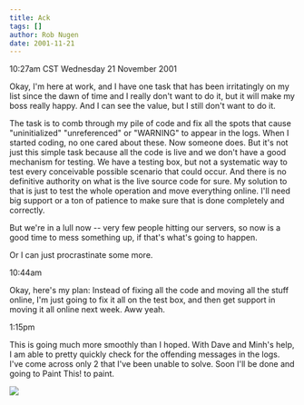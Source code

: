 ```yaml
---
title: Ack
tags: []
author: Rob Nugen
date: 2001-11-21
---
```


<title></title>
<p class=date>10:27am CST Wednesday 21 November 2001</p>

<p>Okay, I'm here at work, and I have one task that has been
irritatingly on my list since the dawn of time and I really don't want
to do it, but it will make my boss really happy.  And I can see the
value, but I still don't want to do it.</p>

<p>The task is to comb through my pile of code and fix all the spots
that cause "uninitialized" "unreferenced" or "WARNING" to appear in
the logs.  When I started coding, no one cared about these.  Now
someone does.  But it's not just this simple task because all the code
is live and we don't have a good mechanism for testing.  We have a
testing box, but not a systematic way to test every conceivable
possible scenario that could occur.  And there is no definitive
authority on what is the live source code for sure.  My solution to
that is just to test the whole operation and move everything online.
I'll need big support or a ton of patience to make sure that is done
completely and correctly.</p>

<p>But we're in a lull now -- very few people hitting our servers, so
now is a good time to mess something up, if that's what's going to
happen.</p>

<p>Or I can just procrastinate some more.</p>

<p class=date>10:44am</p>

<p>Okay, here's my plan:  Instead of fixing all the code and moving
all the stuff online, I'm just going to fix it all on the test box,
and then get support in moving it all online next week.  Aww yeah.</p>

<p class=date>1:15pm</p>

<p>This is going much more smoothly than I hoped.  With Dave and
Minh's help, I am able to pretty quickly check for the offending
messages in the logs.  I've come across only 2 that I've been unable
to solve.  Soon I'll be done and going to Paint This! to paint.</p>

<p><img src='/images/rob/wL-ROB.gif'/></p>

